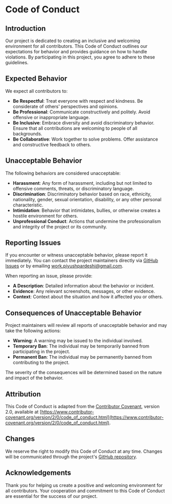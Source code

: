 # Code of Conduct

## Introduction

Our project is dedicated to creating an inclusive and welcoming environment for all contributors. This Code of Conduct outlines our expectations for behavior and provides guidance on how to handle violations. By participating in this project, you agree to adhere to these guidelines.

## Expected Behavior

We expect all contributors to:

- **Be Respectful**: Treat everyone with respect and kindness. Be considerate of others' perspectives and opinions.
- **Be Professional**: Communicate constructively and politely. Avoid offensive or inappropriate language.
- **Be Inclusive**: Embrace diversity and avoid discriminatory behavior. Ensure that all contributions are welcoming to people of all backgrounds.
- **Be Collaborative**: Work together to solve problems. Offer assistance and constructive feedback to others.

## Unacceptable Behavior

The following behaviors are considered unacceptable:

- **Harassment**: Any form of harassment, including but not limited to offensive comments, threats, or discriminatory language.
- **Discrimination**: Discriminatory behavior based on race, ethnicity, nationality, gender, sexual orientation, disability, or any other personal characteristic.
- **Intimidation**: Behavior that intimidates, bullies, or otherwise creates a hostile environment for others.
- **Unprofessional Conduct**: Actions that undermine the professionalism and integrity of the project or its community.

## Reporting Issues

If you encounter or witness unacceptable behavior, please report it immediately. You can contact the project maintainers directly via [GitHub Issues](https://github.com/PiyushPb/log-express/issues) or by emailing [work.piyushpardeshi@gmail.com](mailto:work.piyushpardeshi@gmail.com).

When reporting an issue, please provide:

- **A Description**: Detailed information about the behavior or incident.
- **Evidence**: Any relevant screenshots, messages, or other evidence.
- **Context**: Context about the situation and how it affected you or others.

## Consequences of Unacceptable Behavior

Project maintainers will review all reports of unacceptable behavior and may take the following actions:

- **Warning**: A warning may be issued to the individual involved.
- **Temporary Ban**: The individual may be temporarily banned from participating in the project.
- **Permanent Ban**: The individual may be permanently banned from contributing to the project.

The severity of the consequences will be determined based on the nature and impact of the behavior.

## Attribution

This Code of Conduct is adapted from the [Contributor Covenant](https://www.contributor-covenant.org/), version 2.0, available at [https://www.contributor-covenant.org/version/2/0/code_of_conduct.html](https://www.contributor-covenant.org/version/2/0/code_of_conduct.html).

## Changes

We reserve the right to modify this Code of Conduct at any time. Changes will be communicated through the project's [GitHub repository](https://github.com/PiyushPb/log-express).

## Acknowledgements

Thank you for helping us create a positive and welcoming environment for all contributors. Your cooperation and commitment to this Code of Conduct are essential for the success of our project.
